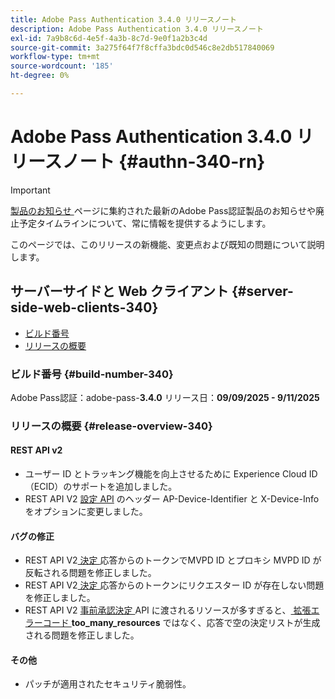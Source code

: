 ```yaml
---
title: Adobe Pass Authentication 3.4.0 リリースノート
description: Adobe Pass Authentication 3.4.0 リリースノート
exl-id: 7a9b8c6d-4e5f-4a3b-8c7d-9e0f1a2b3c4d
source-git-commit: 3a275f64f7f8cffa3bdc0d546c8e2db517840069
workflow-type: tm+mt
source-wordcount: '185'
ht-degree: 0%

---
```


# Adobe Pass Authentication 3.4.0 リリースノート {#authn-340-rn}

>[!IMPORTANT]
>
> [ 製品のお知らせ ](/help/authentication/product-announcements.md) ページに集約された最新のAdobe Pass認証製品のお知らせや廃止予定タイムラインについて、常に情報を提供するようにします。

このページでは、このリリースの新機能、変更点および既知の問題について説明します。

## サーバーサイドと Web クライアント {#server-side-web-clients-340}

* [ビルド番号](#build-number-340)
* [リリースの概要](#release-overview-340)

### ビルド番号 {#build-number-340}

Adobe Pass認証：adobe-pass-**3.4.0**
リリース日：**09/09/2025 - 9/11/2025**

### リリースの概要 {#release-overview-340}

#### REST API v2

* ユーザー ID とトラッキング機能を向上させるために [](/help/authentication/integration-guide-programmers/rest-apis/rest-api-v2/appendix/headers/rest-api-v2-appendix-headers-ap-visitor-identifier.md)Experience Cloud ID （ECID）のサポートを追加しました。
* REST API V2 [ 設定 API](/help/authentication/integration-guide-programmers/rest-apis/rest-api-v2/apis/configuration-apis/rest-api-v2-configuration-apis-retrieve-configuration-for-specific-service-provider.md) のヘッダー AP-Device-Identifier と X-Device-Info をオプションに変更しました。

#### バグの修正

* REST API V2[ 決定 ](/help/authentication/integration-guide-programmers/rest-apis/rest-api-v2/apis/decisions-apis/rest-api-v2-decisions-apis-retrieve-authorization-decisions-using-specific-mvpd.md) 応答からのトークンでMVPD ID とプロキシ MVPD ID が反転される問題を修正しました。
* REST API V2[ 決定 ](/help/authentication/integration-guide-programmers/rest-apis/rest-api-v2/apis/decisions-apis/rest-api-v2-decisions-apis-retrieve-authorization-decisions-using-specific-mvpd.md) 応答からのトークンにリクエスター ID が存在しない問題を修正しました。
* REST API V2 [ 事前承認決定 ](/help/authentication/integration-guide-programmers/rest-apis/rest-api-v2/apis/decisions-apis/rest-api-v2-decisions-apis-retrieve-preauthorization-decisions-using-specific-mvpd.md) API に渡されるリソースが多すぎると、[ 拡張エラーコード ](/help/authentication/integration-guide-programmers/features-standard/error-reporting/enhanced-error-codes.md) **too_many_resources** ではなく、応答で空の決定リストが生成される問題を修正しました。

#### その他

* パッチが適用されたセキュリティ脆弱性。